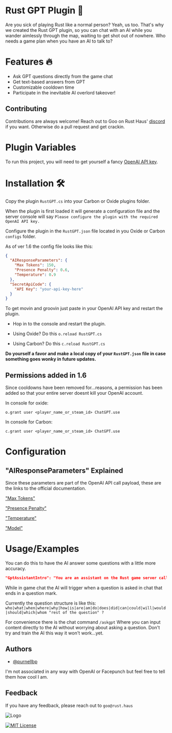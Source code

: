 # Rust GPT Plugin 🤖

  

Are you sick of playing Rust like a normal person? Yeah, us too. That's why we created the Rust GPT plugin, so you can chat with an AI while you wander aimlessly through the map, waiting to get shot out of nowhere. Who needs a game plan when you have an AI to talk to?

  


# Features 🔥


- Ask GPT questions directly from the game chat
- Get text-based answers from GPT
- Customizable cooldown time
- Participate in the inevitable AI overlord takeover!

## Contributing

Contributions are always welcome! Reach out to Goo on Rust Haus' [discord](https://discord.gg/EQNPBxdjRu) if you want. Otherwise do a pull request and get crackin.


# Plugin Variables

To run this project, you will need to get yourself a fancy [OpenAI API key](https://platform.openai.com/account/api-keys).



# Installation 🛠️


Copy the plugin `RustGPT.cs` into your Carbon or Oxide plugins folder.

When the plugin is first loaded it will generate a configuration file and the server console will say `Please configure the plugin with the required OpenAI API key.`  

Configure the plugin in the `RustGPT.json` file located in you Oxide or Carbon `configs` folder. 

As of ver 1.6 the config file looks like this:

```json
{
  "AIResponseParameters": {
    "Max Tokens": 150,
    "Presence Penalty": 0.6,
    "Temperature": 0.9
  },
  "SecretApiCode": {
    "API Key": "your-api-key-here"
  }
}
```    

To get movin and groovin just paste in your OpenAI API key and restart the plugin.

- Hop in to the console and restart the plugin. 

- Using Oxide? Do this `o.reload RustGPT.cs`

- Using Carbon? Do this `c.reload RustGPT.cs`

**Do yourself a favor and make a local copy of your `RustGPT.json` file in case something goes wonky in future updates.**

## Permissions added in 1.6
Since cooldowns have been removed for...reasons, a permission has been added so that your entire server doesnt kill your OpenAI account.

In console for oxide:

` o.grant user <player_name_or_steam_id> ChatGPT.use `

In console for Carbon:

` c.grant user <player_name_or_steam_id> ChatGPT.use `

# Configuration

## "AIResponseParameters" Explained

Since these parameters are part of the OpenAI API call payload, these are the links to the official documentation.

["Max Tokens"](https://platform.openai.com/docs/api-reference/completions/create#completions/create-max_tokens) 

["Presence Penalty"](https://platform.openai.com/docs/api-reference/completions/create#completions/create-presence_penalty)

["Temperature"](https://platform.openai.com/docs/api-reference/completions/create#completions/create-temperature)

["Model"](https://platform.openai.com/docs/api-reference/completions/create#completions/create-model)
 

# Usage/Examples

You can do this to have the AI answer some questions with a little more accuracy. 

```json
"GptAssistantIntro": "You are an assistant on the Rust game server called Rust Haus. The Rust Haus server wipes every Thursday around 2pm CST or if forced. Discord server at https://discord.gg/EQNPBxdjRu, website is https://rust.haus, Twitter is @HausRust81322.",
```

While in game chat the AI will trigger when a question is asked in chat that ends in a question mark. 

Currently the question structure is like this: 
`who|what|when|where|why|how|is|are|am|do|does|did|can|could|will|would|should|which|whom "rest of the question" ?`

For convenience there is the chat command `/askgpt` Where you can input content directly to the AI without worrying about asking a question. Don't try and train the AI this way it won't work...yet.

## Authors

- [@purnellbp](https://www.github.com/purnellbp)

I'm not associated in any way with OpenAI or Facepunch but feel free to tell them how cool I am. 


## Feedback

If you have any feedback, please reach out to `goo@rust.haus`



![Logo](https://i.imgur.com/KttasYy.png)

[![MIT License](https://img.shields.io/badge/License-MIT-green.svg)](https://choosealicense.com/licenses/mit/)

